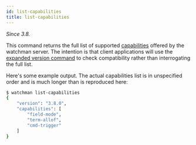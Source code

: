 ```yaml
---
id: list-capabilities
title: list-capabilities
---
```


*Since 3.8.*

This command returns the full list of supported [capabilities](
/docs/capabilities) offered by the watchman server.  The
intention is that client applications will use the
[expanded version command](/docs/version) to check
compatibility rather than interrogating the full list.

Here's some example output.  The actual capabilities list is in unspecified
order and is much longer than is reproduced here:

```bash
$ watchman list-capabilities
{
    "version": "3.8.0",
    "capabilities": [
        "field-mode",
        "term-allof",
        "cmd-trigger"
    ]
}
```

